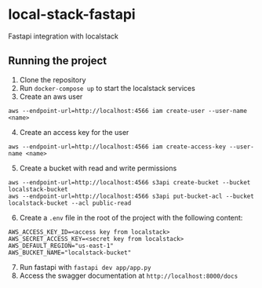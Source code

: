# local-stack-fastapi

Fastapi integration with localstack

## Running the project

1. Clone the repository
2. Run `docker-compose up` to start the localstack services
3. Create an aws user

```shell
aws --endpoint-url=http://localhost:4566 iam create-user --user-name <name>
```

4. Create an access key for the user

```shell
aws --endpoint-url=http://localhost:4566 iam create-access-key --user-name <name>
```

5. Create a bucket with read and write permissions

```shell
aws --endpoint-url=http://localhost:4566 s3api create-bucket --bucket localstack-bucket
aws --endpoint-url=http://localhost:4566 s3api put-bucket-acl --bucket localstack-bucket --acl public-read
```

6. Create a `.env` file in the root of the project with the following content:

```shell
AWS_ACCESS_KEY_ID=<access key from localstack>
AWS_SECRET_ACCESS_KEY=<secret key from localstack>
AWS_DEFAULT_REGION="us-east-1"
AWS_BUCKET_NAME="localstack-bucket"
```

7. Run fastapi with `fastapi dev app/app.py`
8. Access the swagger documentation at `http://localhost:8000/docs`
